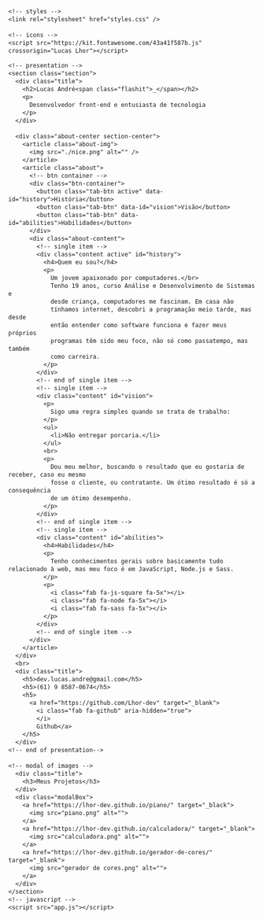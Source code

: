 <!DOCTYPE html>
<html lang="en">
  <head>
    <meta charset="UTF-8" />
    <meta name="viewport" content="width=device-width, initial-scale=1.0" />
    <title>Lucas André - Dev Frontend</title>

    <!-- styles -->
    <link rel="stylesheet" href="styles.css" />

    <!-- icons -->
    <script src="https://kit.fontawesome.com/43a41f587b.js" crossorigin="Lucas Lhor"></script>
  </head>
  <body>

    <!-- presentation -->
    <section class="section">
      <div class="title">
        <h2>Lucas André<span class="flashit">_</span></h2>
        <p>
          Desenvolvedor front-end e entusiasta de tecnologia
        </p>
      </div>

      <div class="about-center section-center">
        <article class="about-img">
          <img src="./nice.png" alt="" />
        </article>
        <article class="about">
          <!-- btn container -->
          <div class="btn-container">
            <button class="tab-btn active" data-id="history">História</button>
            <button class="tab-btn" data-id="vision">Visão</button>
            <button class="tab-btn" data-id="abilities">Habilidades</button>
          </div>
          <div class="about-content">
            <!-- single item -->
            <div class="content active" id="history">
              <h4>Quem eu sou?</h4>
              <p>
                Um jovem apaixonado por computadores.</br>
                Tenho 19 anos, curso Análise e Desenvolvimento de Sistemas e 
                desde criança, computadores me fascinam. Em casa não 
                tínhamos internet, descobri a programação meio tarde, mas desde
                então entender como software funciona e fazer meus próprios 
                programas têm sido meu foco, não só como passatempo, mas também 
                como carreira.
              </p>
            </div>
            <!-- end of single item -->
            <!-- single item -->
            <div class="content" id="vision">
              <p>
                Sigo uma regra simples quando se trata de trabalho:
              </p>
              <ul>
                <li>Não entregar porcaria.</li>
              </ul>
              <br>
              <p>
                Dou meu melhor, buscando o resultado que eu gostaria de receber, caso eu mesmo
                fosse o cliente, ou contratante. Um ótimo resultado é só a consequência
                de um ótimo desempenho.
              </p>
            </div>
            <!-- end of single item -->
            <!-- single item -->
            <div class="content" id="abilities">
              <h4>Habilidades</h4>
              <p>
                Tenho conhecimentos gerais sobre basicamente tudo relacionado à web, mas meu foco é em JavaScript, Node.js e Sass.
              </p>
              <p>
                <i class="fab fa-js-square fa-5x"></i>
                <i class="fab fa-node fa-5x"></i>
                <i class="fab fa-sass fa-5x"></i>
              </p>
            </div>
            <!-- end of single item -->
          </div>
        </article>
      </div>
      <br>
      <div class="title">
        <h5>dev.lucas.andre@gmail.com</h5>
        <h5>(61) 9 8587-0674</h5>
        <h5>
          <a href="https://github.com/Lhor-dev" target="_blank">
            <i class="fab fa-github" aria-hidden="true">
            </i>
            Github</a>
        </h5>
      </div>
    <!-- end of presentation-->

    <!-- modal of images -->
      <div class="title">
        <h3>Meus Projetos</h3>
      </div>
      <div class="modalBox">
        <a href="https://lhor-dev.github.io/piano/" target="_black">
          <img src="piano.png" alt="">
        </a>
        <a href="https://lhor-dev.github.io/calculadora/" target="_blank">
          <img src="calculadora.png" alt="">
        </a>
        <a href="https://lhor-dev.github.io/gerador-de-cores/" target="_blank">
          <img src="gerador de cores.png" alt="">
        </a>
      </div>
    </section>
    <!-- javascript -->
    <script src="app.js"></script>
  </body>
</html>
